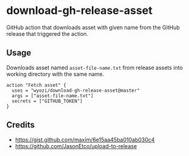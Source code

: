 # download-gh-release-asset

GitHub action that downloads asset with given name from the GitHub release that triggered the action.

## Usage

Downloads asset named `asset-file-name.txt` from release assets into working directory with the same name.

```
action "Fetch asset" {
  uses = "wyozi/download-gh-release-asset@master"
  args = ["asset-file-name.txt"]
  secrets = ["GITHUB_TOKEN"]
}
```

## Credits

- https://gist.github.com/maxim/6e15aa45ba010ab030c4
- https://github.com/JasonEtco/upload-to-release
